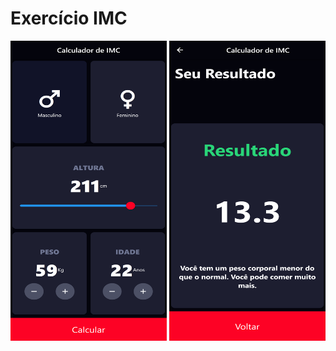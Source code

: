 # Exercício IMC
<img src="images/print-01.png" width=250 height=480>
<img src="images/print-02.png" width=250 height=480>
